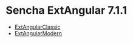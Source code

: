 # Sencha ExtAngular 7.1.1

- [ExtAngularClassic](https://github.com/sencha/ext-angular/blob/ext-angular-7.1.1/packages/ext-angular-classic/README.md)
- [ExtAngularModern](https://github.com/sencha/ext-angular/blob/ext-angular-7.1.1/packages/ext-angular-modern/README.md)

